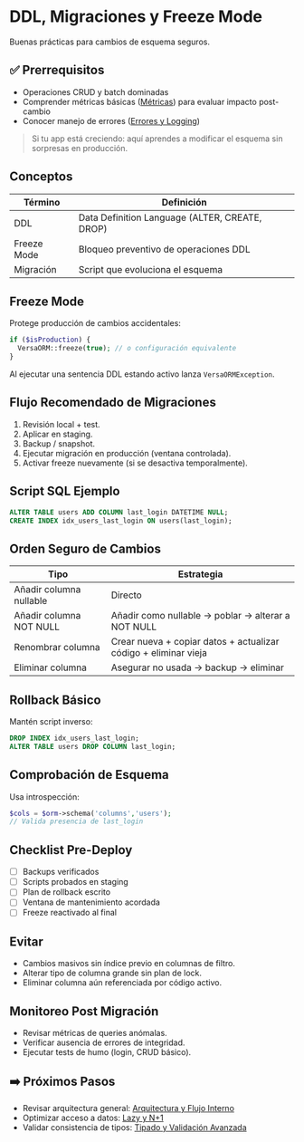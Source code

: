 # DDL, Migraciones y Freeze Mode

Buenas prácticas para cambios de esquema seguros.

## ✅ Prerrequisitos
- Operaciones CRUD y batch dominadas
- Comprender métricas básicas ([Métricas](observabilidad/metricas.md)) para evaluar impacto post-cambio
- Conocer manejo de errores ([Errores y Logging](errores-logging.md))

> Si tu app está creciendo: aquí aprendes a modificar el esquema sin sorpresas en producción.

## Conceptos
| Término | Definición |
|---------|-----------|
| DDL | Data Definition Language (ALTER, CREATE, DROP) |
| Freeze Mode | Bloqueo preventivo de operaciones DDL |
| Migración | Script que evoluciona el esquema |

## Freeze Mode
Protege producción de cambios accidentales:
```php
if ($isProduction) {
  VersaORM::freeze(true); // o configuración equivalente
}
```
Al ejecutar una sentencia DDL estando activo lanza `VersaORMException`.

## Flujo Recomendado de Migraciones
1. Revisión local + test.
2. Aplicar en staging.
3. Backup / snapshot.
4. Ejecutar migración en producción (ventana controlada).
5. Activar freeze nuevamente (si se desactiva temporalmente).

## Script SQL Ejemplo
```sql
ALTER TABLE users ADD COLUMN last_login DATETIME NULL;
CREATE INDEX idx_users_last_login ON users(last_login);
```

## Orden Seguro de Cambios
| Tipo | Estrategia |
|------|-----------|
| Añadir columna nullable | Directo |
| Añadir columna NOT NULL | Añadir como nullable → poblar → alterar a NOT NULL |
| Renombrar columna | Crear nueva + copiar datos + actualizar código + eliminar vieja |
| Eliminar columna | Asegurar no usada → backup → eliminar |

## Rollback Básico
Mantén script inverso:
```sql
DROP INDEX idx_users_last_login;
ALTER TABLE users DROP COLUMN last_login;
```

## Comprobación de Esquema
Usa introspección:
```php
$cols = $orm->schema('columns','users');
// Valida presencia de last_login
```

## Checklist Pre-Deploy
- [ ] Backups verificados
- [ ] Scripts probados en staging
- [ ] Plan de rollback escrito
- [ ] Ventana de mantenimiento acordada
- [ ] Freeze reactivado al final

## Evitar
- Cambios masivos sin índice previo en columnas de filtro.
- Alterar tipo de columna grande sin plan de lock.
- Eliminar columna aún referenciada por código activo.

## Monitoreo Post Migración
- Revisar métricas de queries anómalas.
- Verificar ausencia de errores de integridad.
- Ejecutar tests de humo (login, CRUD básico).

## ➡️ Próximos Pasos
- Revisar arquitectura general: [Arquitectura y Flujo Interno](arquitectura-flujo-interno.md)
- Optimizar acceso a datos: [Lazy y N+1](lazy-n+1.md)
- Validar consistencia de tipos: [Tipado y Validación Avanzada](tipado-validacion-avanzado.md)
